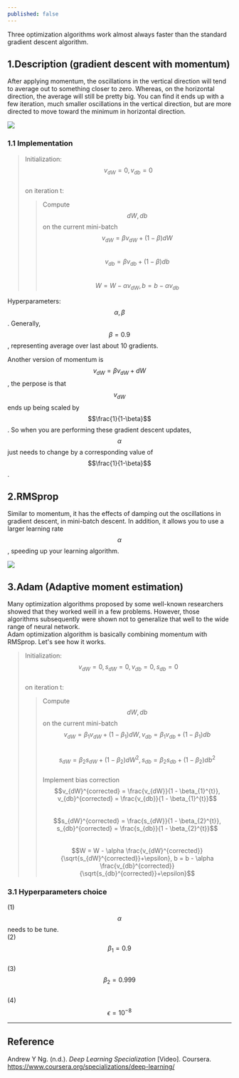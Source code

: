 ```yaml
---
published: false
---
```

Three optimization algorithms work almost always faster than the standard gradient descent algorithm.
<!--more-->

## 1.Description (gradient descent with momentum)
After applying momentum, the oscillations in the vertical direction will tend to average out to something closer to zero. Whereas, on the horizontal direction, the average will still be pretty big. You can find it ends up with a few iteration, much smaller oscillations in the vertical direction, but are more directed to move toward the minimum in horizontal direction.

![]({{site.baseurl}}/images/momentum_1.PNG)

### 1.1 Implementation
> Initialization: $$v_{dW}=0, v_{db}=0$$  
> on iteration t:
>> Compute $$dW, db$$ on the current mini-batch  
>> $$v_{dW}=\beta v_{dW} + (1-\beta)dW$$  
>> $$v_{db}=\beta v_{db} + (1-\beta)db$$  
>> $$W = W - \alpha v_{dW}, b = b - \alpha v_{db}$$  
  
Hyperparameters:$$\alpha, \beta$$. Generally, $$\beta=0.9$$, representing average over last about 10 gradients.

Another version of momentum is $$v_{dW}=\beta v_{dW} + dW$$, the perpose is that $$v_{dW}$$ ends up being scaled by $$\frac{1}{1-\beta}$$. So when you are performing these gradient descent updates, $$\alpha$$ just needs to change by a corresponding value of $$\frac{1}{1-\beta}$$.

## 2.RMSprop
Similar to momentum, it has the effects of damping out the oscillations in gradient descent, in mini-batch descent. In addition, it allows you to use a larger learning rate $$\alpha$$, speeding up your learning algorithm.

![]({{site.baseurl}}/images/rmsprop_1.PNG)

## 3.Adam (Adaptive moment estimation)
Many optimization algorithms proposed by some well-known researchers showed that they worked weill in a few problems. However, those algorithms subsequently were shown not to generalize that well to the wide range of neural network.  
Adam optimization algorithm is basically combining momentum with RMSprop. Let's see how it works.

> Initialization: $$v_{dW}=0, s_{dW}=0, v_{db}=0, s_{db}=0$$  
> on iteration t:
>> Compute $$dW, db$$ on the current mini-batch  
>> $$v_{dW}=\beta_{1} v_{dW} + (1-\beta_{1})dW, v_{db}=\beta_{1} v_{db} + (1-\beta_{1})db$$  
>> $$s_{dW}=\beta_{2} s_{dW} + (1-\beta_{2})dW^{2}, s_{db}=\beta_{2} s_{db} + (1-\beta_{2})db^{2}$$  
>> Implement bias correction  
>> $$v_{dW}^{corrected} = \frac{v_{dW}}{1 - \beta_{1}^{t}}, v_{db}^{corrected} = \frac{v_{db}}{1 - \beta_{1}^{t}}$$  
>> $$s_{dW}^{corrected} = \frac{s_{dW}}{1 - \beta_{2}^{t}}, s_{db}^{corrected} = \frac{s_{db}}{1 - \beta_{2}^{t}}$$  
>> $$W = W - \alpha \frac{v_{dW}^{corrected}}{\sqrt{s_{dW}^{corrected}}+\epsilon}, b = b - \alpha \frac{v_{db}^{corrected}}{\sqrt{s_{db}^{corrected}}+\epsilon}$$ 

### 3.1 Hyperparameters choice
(1) $$\alpha$$ needs to be tune.  
(2) $$\beta_{1} = 0.9$$  
(3) $$\beta_{2} = 0.999$$  
(4) $$\epsilon = 10^{-8}$$  

----
## Reference
Andrew Y Ng. (n.d.). _Deep Learning Specialization_ [Video]. Coursera.  
<https://www.coursera.org/specializations/deep-learning/>
